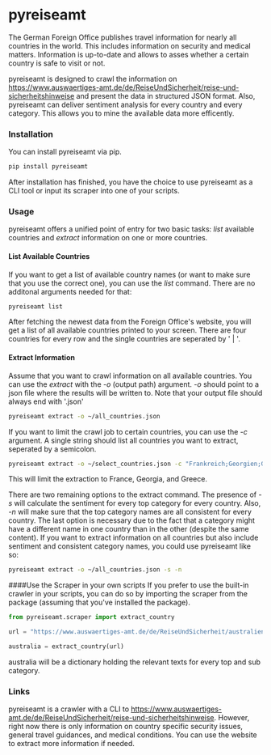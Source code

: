 # pyreiseamt
The German Foreign Office publishes travel information for nearly all countries in the world. This includes information on security and medical matters. Information is up-to-date and allows to asses whether a certain country is safe to visit or not.

pyreiseamt is designed to crawl the information on https://www.auswaertiges-amt.de/de/ReiseUndSicherheit/reise-und-sicherheitshinweise and present the data in structured JSON format. Also, pyreiseamt can deliver sentiment analysis for every country and every category. This allows you to mine the available data more efficently.

### Installation
You can install pyreiseamt via pip.

```bash
pip install pyreiseamt
```

After installation has finished, you have the choice to use pyreiseamt as a CLI tool or input its scraper into one of your scripts.

### Usage

pyreiseamt offers a unified point of entry for two basic tasks: *list* available countries and *extract* information on one or more countries.

#### List Available Countries
If you want to get a list of available country names (or want to make sure that you use the correct one), you can use the *list* command. There are no additonal arguments needed for that:

```bash
pyreiseamt list
```

After fetching the newest data from the Foreign Office's website, you will get a list of all available countries printed to your screen. There are four countries for every row and the single countries are seperated by ' | '.


#### Extract Information
Assume that you want to crawl information on all available countries. You can use the *extract* with the *-o* (output path) argument. *-o* should point to a json file where the results will be written to. Note that your output file should always end with '.json'

```bash
pyreiseamt extract -o ~/all_countries.json
```

If you want to limit the crawl job to certain countries, you can use the *-c* argument. A single string should list all countries you want to extract, seperated by a semicolon.

```bash
pyreiseamt extract -o ~/select_countries.json -c "Frankreich;Georgien;Griechenland"
```

This will limit the extraction to France, Georgia, and Greece.

There are two remaining options to the extract command. The presence of *-s* will calculate the sentiment for every top category for every country. Also, *-n* will make sure that the top category names are all consistent for every country. The last option is necessary due to the fact that a category might have a different name in one country than in the other (despite the same content). If you want to extract information on all countries but also include sentiment and consistent category names, you could use pyreiseamt like so:

```bash
pyreiseamt extract -o ~/all_countries.json -s -n
```

####Use the Scraper in your own scripts
If you prefer to use the built-in crawler in your scripts, you can do so by importing the scraper from the package (assuming that you've installed the package).

```python
from pyreiseamt.scraper import extract_country

url = "https://www.auswaertiges-amt.de/de/ReiseUndSicherheit/australiensicherheit/213920"

australia = extract_country(url)
```

australia will be a dictionary holding the relevant texts for every top and sub category.

### Links
pyreiseamt is a crawler with a CLI to https://www.auswaertiges-amt.de/de/ReiseUndSicherheit/reise-und-sicherheitshinweise. However, right now there is only information on country specific security issues, general travel guidances, and medical conditions. You can use the website to extract more information if needed.